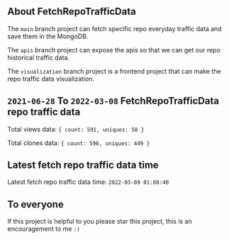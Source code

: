 ## About FetchRepoTrafficData

The `main` branch project can fetch specific repo everyday traffic data and save them in the MongoDB.

The `apis` branch project can expose the apis so that we can get our repo historical traffic data.

The `visualization` branch project is a frontend project that can make the repo traffic data visualization.

## `2021-06-28` To `2022-03-08` FetchRepoTrafficData repo traffic data

Total views data: `{ count: 591, uniques: 58 }`

Total clones data: `{ count: 596, uniques: 449 }`

## Latest fetch repo traffic data time

Latest fetch repo traffic data time: `2022-03-09 01:08:40`

## To everyone

If this project is helpful to you please star this project, this is an encouragement to me `:)`



